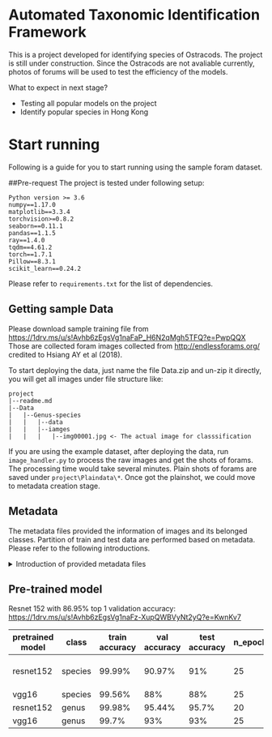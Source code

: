 # Automated Taxonomic Identification Framework 
This is a project developed for identifying species of Ostracods. The project is still under construction. Since the Ostracods are not avaliable currently, photos 
of forums will be used to test the efficiency of the models.

What to expect in next stage?
* Testing all popular models on the project
* Identify popular species in Hong Kong

# Start running
Following is a guide for you to start running using the sample foram dataset.

##Pre-request
The project is tested under following setup:
```
Python version >= 3.6
numpy==1.17.0
matplotlib==3.3.4
torchvision>=0.8.2
seaborn==0.11.1
pandas==1.1.5
ray==1.4.0
tqdm==4.61.2
torch==1.7.1
Pillow==8.3.1
scikit_learn==0.24.2
```
Please refer to ```requirements.txt``` for the list of dependencies.

## Getting sample Data
Please download sample training file from https://1drv.ms/u/s!Avhb6zEgsVg1naFaP_H6N2qMgh5TFQ?e=PwpQQX
Those are collected foram images collected from http://endlessforams.org/ credited to Hsiang AY et al (2018).

To start deploying the data, just name the file Data.zip and un-zip it directly, you will get all images under file structure like: 
```
project
|--readme.md
|--Data
|   |--Genus-species
|   |   |--data
|   |   |--iamges
|   |   |   |--img00001.jpg <- The actual image for classsification
```
If you are using the example dataset, after deploying the data, run ```image_handler.py``` to process the raw images and get the shots of forams. The processing time would take several minutes. Plain shots of forams are saved under ```project\Plaindata\*```.
Once got the plainshot, we could move to metadata creation stage.

## Metadata
The metadata files provided the information of images and its belonged classes. Partition of train and test data are performed based on 
metadata. Please refer to the following introductions.
<details>
    <summary>Introduction of provided metadata files</summary>
        <ul>
            <li><code>input.csv</code>: a file containing image names and species classes of forums from original data. It is the output from main.py.</li>
            <li><code>output.csv</code>: a file containing all information in the input.csv plus image sizes of data. It is the output from metadata_helper.py.</li>
            <li><code>species.csv</code>: a file containing image names and numbered species classes. It us the output from metadata_helper.py.<\li>
            <li><code>species_guide.csv</code>: a file mapping numbers to species. It is the output from metadata_helper.py.<\li>
            <li><code>genus.csv</code>: a file containing image names and numbered genus classes. It is the output from metadata_helper.py.<\li>
            <li><code>genus_guide.csv</code>: a file mapping numbers to genus. It is the output from metadata_helper.py.<\li>
            <li><code>genus_train.csv</code>: a file showing the train-test split results. It is the output from train_test_split.csv<\li>
        </ul>
</details>

## Pre-trained model
Resnet 152 with 86.95% top 1 validation accuracy: https://1drv.ms/u/s!Avhb6zEgsVg1naFz-XupQWBVyNt2yQ?e=KwnKv7

|pretrained model|class|train accuracy|val accuracy|test accuracy|n_epochs|criterion|optimizer|learning rate|momentum|scheduler|step size|gamma|link|
|---|---|---|---|---|---|---|---|---|---|---|---|---|---|
|resnet152|species|99.99%|90.97%|91%|25|CrossEntropyLoss|SGD|0.001|0.9|StepLR|5|0.1|https://connecthkuhk-my.sharepoint.com/:u:/g/personal/yihuac_connect_hku_hk/ETzF8jD3d6RDo_Cot215fuoBfT1JVAD3ZoUwchDhobvLTw?e=4R0tRa|
|vgg16|species|99.56%|88%|88%|25|CrossEntropyLoss|SGD|0.001|0.9|StepLR|5|0.1|https://drive.google.com/file/d/1fntYLBz5-c94LbWyZ-Dv4hTSLA20EUdP/view?usp=sharing|
|resnet152|genus|99.98%|95.44%|95.7%|20|CrossEntropyLoss|SGD|0.001|0.9|StepLR|5|0.5|https://drive.google.com/file/d/1dFaZgYShIg8q9f4izycdp3bFM-un8H_n/view?usp=sharing|
|vgg16|genus|99.7%|93%|93%|25|CrossEntropyLoss|SGD|0.001|0.9|StepLR|5|0.1|https://drive.google.com/file/d/1SIyBLgVx6VGCuhUhGOqcRJ0-nOmB7tYb/view?usp=sharing|
